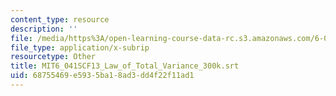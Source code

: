 ```yaml
---
content_type: resource
description: ''
file: /media/https%3A/open-learning-course-data-rc.s3.amazonaws.com/6-041sc-probabilistic-systems-analysis-and-applied-probability-fall-2013/68755469e5935ba18ad3dd4f22f11ad1_MIT6_041SCF13_Law_of_Total_Variance_300k.vtt
file_type: application/x-subrip
resourcetype: Other
title: MIT6_041SCF13_Law_of_Total_Variance_300k.srt
uid: 68755469-e593-5ba1-8ad3-dd4f22f11ad1
---
```

